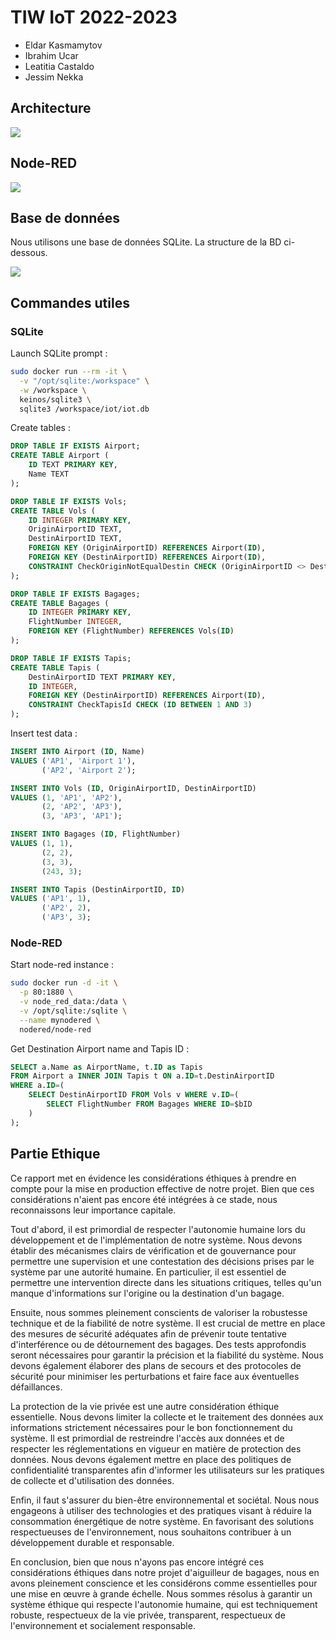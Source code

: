 # TIW IoT 2022-2023

- Eldar Kasmamytov
- Ibrahim Ucar
- Leatitia Castaldo
- Jessim Nekka

## Architecture

![](iot-architecture.png)

## Node-RED

![](iot-node-red.png)

## Base de données

Nous utilisons une base de données SQLite. La structure de la BD ci-dessous.

![](iot-db-diagram.png)

## Commandes utiles

### SQLite

Launch SQLite prompt :  
```bash
sudo docker run --rm -it \
  -v "/opt/sqlite:/workspace" \
  -w /workspace \
  keinos/sqlite3 \
  sqlite3 /workspace/iot/iot.db
```

Create tables :  
```sql
DROP TABLE IF EXISTS Airport;
CREATE TABLE Airport (
    ID TEXT PRIMARY KEY,
    Name TEXT
);

DROP TABLE IF EXISTS Vols;
CREATE TABLE Vols (
    ID INTEGER PRIMARY KEY,
    OriginAirportID TEXT,
    DestinAirportID TEXT,
    FOREIGN KEY (OriginAirportID) REFERENCES Airport(ID),
    FOREIGN KEY (DestinAirportID) REFERENCES Airport(ID),
    CONSTRAINT CheckOriginNotEqualDestin CHECK (OriginAirportID <> DestinAirportID)
);

DROP TABLE IF EXISTS Bagages;
CREATE TABLE Bagages (
    ID INTEGER PRIMARY KEY,
    FlightNumber INTEGER,
    FOREIGN KEY (FlightNumber) REFERENCES Vols(ID)
);

DROP TABLE IF EXISTS Tapis;
CREATE TABLE Tapis (
    DestinAirportID TEXT PRIMARY KEY,
    ID INTEGER,
    FOREIGN KEY (DestinAirportID) REFERENCES Airport(ID),
    CONSTRAINT CheckTapisId CHECK (ID BETWEEN 1 AND 3)
);
```

Insert test data :  
```sql
INSERT INTO Airport (ID, Name)
VALUES ('AP1', 'Airport 1'),
       ('AP2', 'Airport 2');

INSERT INTO Vols (ID, OriginAirportID, DestinAirportID)
VALUES (1, 'AP1', 'AP2'),
       (2, 'AP2', 'AP3'),
       (3, 'AP3', 'AP1');

INSERT INTO Bagages (ID, FlightNumber)
VALUES (1, 1),
       (2, 2),
       (3, 3),
       (243, 3);

INSERT INTO Tapis (DestinAirportID, ID)
VALUES ('AP1', 1),
       ('AP2', 2),
       ('AP3', 3);
```

### Node-RED

Start node-red instance :  
```bash
sudo docker run -d -it \
  -p 80:1880 \
  -v node_red_data:/data \
  -v /opt/sqlite:/sqlite \
  --name mynodered \
  nodered/node-red
```

Get Destination Airport name and Tapis ID :  
```sql
SELECT a.Name as AirportName, t.ID as Tapis
FROM Airport a INNER JOIN Tapis t ON a.ID=t.DestinAirportID
WHERE a.ID=(
    SELECT DestinAirportID FROM Vols v WHERE v.ID=(
        SELECT FlightNumber FROM Bagages WHERE ID=$bID
    )
);
```


## Partie Ethique

Ce rapport met en évidence les considérations éthiques à prendre en compte pour la mise en production effective de notre projet. Bien que ces considérations n'aient pas encore été intégrées à ce stade, nous reconnaissons leur importance capitale.

Tout d'abord, il est primordial de respecter l'autonomie humaine lors du développement et de l'implémentation de notre système. Nous devons établir des mécanismes clairs de vérification et de gouvernance pour permettre une supervision et une contestation des décisions prises par le système par une autorité humaine. En particulier, il est essentiel de permettre une intervention directe dans les situations critiques, telles qu'un manque d'informations sur l'origine ou la destination d'un bagage.

Ensuite, nous sommes pleinement conscients de valoriser la robustesse technique et de la fiabilité de notre système. Il est crucial de mettre en place des mesures de sécurité adéquates afin de prévenir toute tentative d'interférence ou de détournement des bagages. Des tests approfondis seront nécessaires pour garantir la précision et la fiabilité du système. Nous devons également élaborer des plans de secours et des protocoles de sécurité pour minimiser les perturbations et faire face aux éventuelles défaillances.

La protection de la vie privée est une autre considération éthique essentielle. Nous devons limiter la collecte et le traitement des données aux informations strictement nécessaires pour le bon fonctionnement du système. Il est primordial de restreindre l'accès aux données et de respecter les réglementations en vigueur en matière de protection des données. Nous devons également mettre en place des politiques de confidentialité transparentes afin d'informer les utilisateurs sur les pratiques de collecte et d'utilisation des données.

Enfin, il faut s'assurer du bien-être environnemental et sociétal. Nous nous engageons à utiliser des technologies et des pratiques visant à réduire la consommation énergétique de notre système. En favorisant des solutions respectueuses de l'environnement, nous souhaitons contribuer à un développement durable et responsable.

En conclusion, bien que nous n'ayons pas encore intégré ces considérations éthiques dans notre projet d'aiguilleur de bagages, nous en avons pleinement conscience et les considérons comme essentielles pour une mise en œuvre à grande échelle. Nous sommes résolus à garantir un système éthique qui respecte l'autonomie humaine, qui est techniquement robuste, respectueux de la vie privée, transparent, respectueux de l'environnement et socialement responsable.
